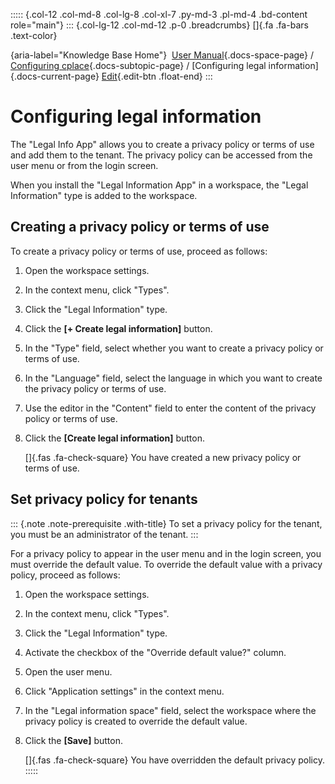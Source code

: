 ::::: {.col-12 .col-md-8 .col-lg-8 .col-xl-7 .py-md-3 .pl-md-4 .bd-content role="main"}
::: {.col-lg-12 .col-md-12 .p-0 .breadcrumbs}
[]{.fa .fa-bars .text-color}

[](https://docs.cplace.io/){aria-label="Knowledge Base Home"}  [User
Manual](/user-manual-en/){.docs-space-page} / [Configuring
cplace](/user-manual-en/cplace-konfigurieren/){.docs-subtopic-page} /
[Configuring legal information]{.docs-current-page} [
Edit](https://github.com/collaborationfactory/cplace-doc-user-enu/blob/release/25.2/cplace-konfigurieren/datenschutzrichtlinie-konfigurieren.md){.edit-btn
.float-end}
:::

# Configuring legal information

The "Legal Info App" allows you to create a privacy policy or terms of
use and add them to the tenant. The privacy policy can be accessed from
the user menu or from the login screen.

When you install the "Legal Information App" in a workspace, the "Legal
Information" type is added to the workspace.

## Creating a privacy policy or terms of use

To create a privacy policy or terms of use, proceed as follows:

1.  Open the workspace settings.

2.  In the context menu, click "Types".

3.  Click the "Legal Information" type.

4.  Click the **\[+ Create legal information\]** button.

5.  In the "Type" field, select whether you want to create a privacy
    policy or terms of use.

6.  In the "Language" field, select the language in which you want to
    create the privacy policy or terms of use.

7.  Use the editor in the "Content" field to enter the content of the
    privacy policy or terms of use.

8.  Click the **\[Create legal information\]** button.

    []{.fas .fa-check-square} You have created a new privacy policy or
    terms of use.

## Set privacy policy for tenants

::: {.note .note-prerequisite .with-title}
To set a privacy policy for the tenant, you must be an administrator of
the tenant.
:::

For a privacy policy to appear in the user menu and in the login screen,
you must override the default value. To override the default value with
a privacy policy, proceed as follows:

1.  Open the workspace settings.

2.  In the context menu, click "Types".

3.  Click the "Legal Information" type.

4.  Activate the checkbox of the "Override default value?" column.

5.  Open the user menu.

6.  Click "Application settings" in the context menu.

7.  In the "Legal information space" field, select the workspace where
    the privacy policy is created to override the default value.

8.  Click the **\[Save\]** button.

    []{.fas .fa-check-square} You have overridden the default privacy
    policy.
:::::
